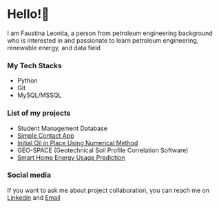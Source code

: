 <!---

- 👋 Hi, I’m @faustinaleo18
- 👀 I’m interested in ...
- 🌱 I’m currently learning ...
- 💞️ I’m looking to collaborate on ...
- 📫 How to reach me ...

faustinaleo18/faustinaleo18 is a ✨ special ✨ repository because its `README.md` (this file) appears on your GitHub profile.
You can click the Preview link to take a look at your changes.
--->

# Hello!👋

I am Faustina Leonita, a person from petroleum engineering background who is interested in and passionate to learn petroleum engineering, renewable energy, and data field

### My Tech Stacks
- Python
- Git
- MySQL/MSSQL

### List of my projects
- Student Management Database
- [Simple Contact App](https://github.com/faustinaleo18/Simple-Contact-App)
- [Initial Oil in Place Using Numerical Method](https://github.com/faustinaleo18/IOIP-in-Saturated-Reservoir)
- GEO-SPACE (Geotechnical Soil Profile Correlation Software)
- [Smart Home Energy Usage Prediction](https://github.com/faustinaleo18/ML_Zoomcamp_2024/tree/main/midterm-project)

### Social media
If you want to ask me about project collaboration, you can reach me on [Linkedin](https://www.linkedin.com/in/faustina-leonita/) and [Email](mailto:faustinaleo18@gmail.com)
